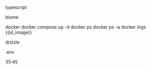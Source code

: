 typescript

biome

docker
docker compose up -d
docker ps
docker ps -a
docker logs {{id_image}}

drizzle

.env

35:45
